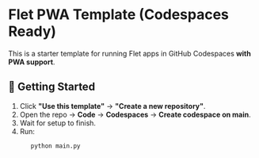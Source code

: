 # Flet PWA Template (Codespaces Ready)

This is a starter template for running Flet apps in GitHub Codespaces **with PWA support**.

## 🚀 Getting Started
1. Click **"Use this template"** → **"Create a new repository"**.
2. Open the repo → **Code** → **Codespaces** → **Create codespace on main**.
3. Wait for setup to finish.
4. Run:
   ```bash
      python main.py